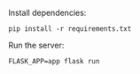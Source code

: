 Install dependencies:

```
pip install -r requirements.txt
```

Run the server:

```
FLASK_APP=app flask run
```
